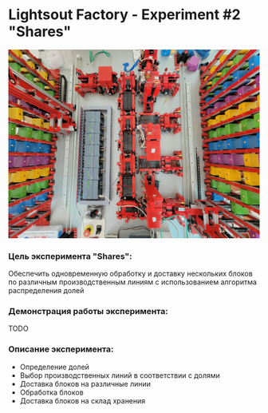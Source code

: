 # Lightsout Factory - Experiment #2 "Shares"

![Factory Image](./misc/factory.jpg)

<h3><b>Цель эксперимента "Shares":</b></h3>
Обеспечить одновременную обработку и доставку нескольких блоков по различным производственным линиям с использованием алгоритма распределения долей

<br>

<h3><b>Демонстрация работы эксперимента:</b></h3>
TODO

<br>

<h3><b>Описание эксперимента:</b></h3>
<ul>
  <li>Определение долей</li>
  <li>Выбор производственных линий в соответствии с долями</li>
  <li>Доставка блоков на различные линии</li>
  <li>Обработка блоков</li>
  <li>Доставка блоков на склад хранения</li>
</ul>

